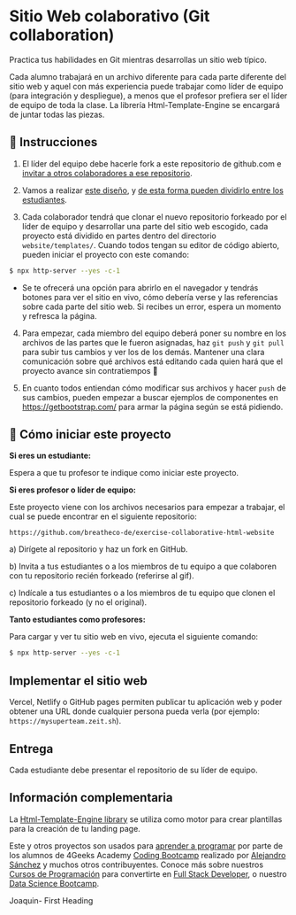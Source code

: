 # Sitio Web colaborativo (Git collaboration)

Practica tus habilidades en Git mientras desarrollas un sitio web típico.

Cada alumno trabajará en un archivo diferente para cada parte diferente del sitio web y aquel con más experiencia puede trabajar como líder de equipo (para integración y despliegue), a menos que el profesor prefiera ser el líder de equipo de toda la clase. La librería Html-Template-Engine se encargará de juntar todas las piezas.


## 📝 Instrucciones

1. El líder del equipo debe hacerle fork a este repositorio de github.com e [invitar a otros colaboradores a ese repositorio](https://github.com/breatheco-de/exercise-git-collabration/blob/master/iOBmU5zYqA.gif).

2. Vamos a realizar [este diseño](https://github.com/breatheco-de/exercise-collaborative-html-website/blob/master/website/designs/thumb.jpg), y [de esta forma pueden dividirlo entre los estudiantes](https://github.com/breatheco-de/exercise-collaborative-html-website/blob/master/website1/designs/guide.jpg?raw=true).

3. Cada colaborador tendrá que clonar el nuevo repositorio forkeado por el líder de equipo y desarrollar una parte del sitio web escogido, cada proyecto está dividido en partes dentro del directorio `website/templates/`. Cuando todos tengan su editor de código abierto, pueden iniciar el proyecto con este comando:

```bash
$ npx http-server --yes -c-1
```

+ Se te ofrecerá una opción para abrirlo en el navegador y tendrás botones para ver el sitio en vivo, cómo debería verse y las referencias sobre cada parte del sitio web. Si recibes un error, espera un momento y refresca la página.

4. Para empezar, cada miembro del equipo deberá poner su nombre en los archivos de las partes que le fueron asignadas, haz `git push` y `git pull` para subir tus cambios y ver los de los demás. Mantener una clara comunicación sobre qué archivos está editando cada quien hará que el proyecto avance sin contratiempos 🙂

5. En cuanto todos entiendan cómo modificar sus archivos y hacer `push` de sus cambios, pueden empezar a buscar ejemplos de componentes en https://getbootstrap.com/ para armar la página según se está pidiendo.

## 🌱 Cómo iniciar este proyecto

**Si eres un estudiante:**

Espera a que tu profesor te indique como iniciar este proyecto.

**Si eres profesor o líder de equipo:**

Este proyecto viene con los archivos necesarios para empezar a trabajar, el cual se puede encontrar en el siguiente repositorio:

```text
https://github.com/breatheco-de/exercise-collaborative-html-website
```

a) Dirígete al repositorio y haz un fork en GitHub.

b) Invita a tus estudiantes o a los miembros de tu equipo a que colaboren con tu repositorio recién forkeado (referirse al gif).

c) Indícale a tus estudiantes o a los miembros de tu equipo que clonen el repositorio forkeado (y no el original).

**Tanto estudiantes como profesores:**

Para cargar y ver tu sitio web en vivo, ejecuta el siguiente comando:

```bash
$ npx http-server --yes -c-1
```

## Implementar el sitio web

Vercel, Netlify o GitHub pages permiten publicar tu aplicación web y poder obtener una URL donde cualquier persona pueda verla (por ejemplo: `https://mysuperteam.zeit.sh`).

## Entrega

Cada estudiante debe presentar el repositorio de su líder de equipo.

## Información complementaria
La [Html-Template-Engine library](https://github.com/alesanchezr/html-template-engine) se utiliza como motor para crear plantillas para la creación de tu landing page.

Este y otros proyectos son usados para [aprender a programar](https://4geeksacademy.com/es/aprender-a-programar/aprender-a-programar-desde-cero) por parte de los alumnos de 4Geeks Academy [Coding Bootcamp](https://4geeksacademy.com/us/coding-bootcamp) realizado por [Alejandro Sánchez](https://twitter.com/alesanchezr) y muchos otros contribuyentes. Conoce más sobre nuestros [Cursos de Programación](https://4geeksacademy.com/es/curso-de-programacion-desde-cero?lang=es) para convertirte en [Full Stack Developer](https://4geeksacademy.com/es/coding-bootcamps/desarrollador-full-stack/?lang=es), o nuestro [Data Science Bootcamp](https://4geeksacademy.com/es/coding-bootcamps/curso-datascience-machine-learning).


Joaquin- First Heading